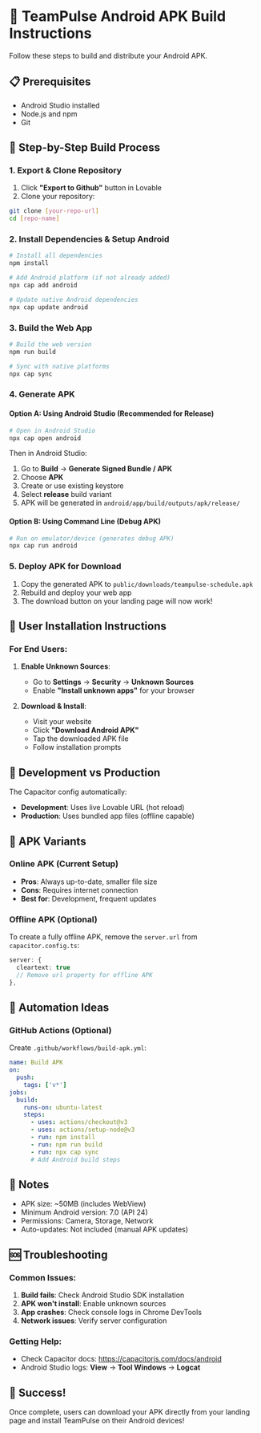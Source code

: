 # 🚀 TeamPulse Android APK Build Instructions

Follow these steps to build and distribute your Android APK.

## 📋 Prerequisites

- Android Studio installed
- Node.js and npm
- Git

## 🔧 Step-by-Step Build Process

### 1. Export & Clone Repository
1. Click **"Export to Github"** button in Lovable
2. Clone your repository:
```bash
git clone [your-repo-url]
cd [repo-name]
```

### 2. Install Dependencies & Setup Android
```bash
# Install all dependencies
npm install

# Add Android platform (if not already added)
npx cap add android

# Update native Android dependencies
npx cap update android
```

### 3. Build the Web App
```bash
# Build the web version
npm run build

# Sync with native platforms
npx cap sync
```

### 4. Generate APK

#### Option A: Using Android Studio (Recommended for Release)
```bash
# Open in Android Studio
npx cap open android
```
Then in Android Studio:
1. Go to **Build** → **Generate Signed Bundle / APK**
2. Choose **APK**
3. Create or use existing keystore
4. Select **release** build variant
5. APK will be generated in `android/app/build/outputs/apk/release/`

#### Option B: Using Command Line (Debug APK)
```bash
# Run on emulator/device (generates debug APK)
npx cap run android
```

### 5. Deploy APK for Download

1. Copy the generated APK to `public/downloads/teampulse-schedule.apk`
2. Rebuild and deploy your web app
3. The download button on your landing page will now work!

## 📱 User Installation Instructions

### For End Users:
1. **Enable Unknown Sources**:
   - Go to **Settings** → **Security** → **Unknown Sources**
   - Enable **"Install unknown apps"** for your browser

2. **Download & Install**:
   - Visit your website
   - Click **"Download Android APK"**
   - Tap the downloaded APK file
   - Follow installation prompts

## 🔄 Development vs Production

The Capacitor config automatically:
- **Development**: Uses live Lovable URL (hot reload)
- **Production**: Uses bundled app files (offline capable)

## 🎯 APK Variants

### Online APK (Current Setup)
- **Pros**: Always up-to-date, smaller file size
- **Cons**: Requires internet connection
- **Best for**: Development, frequent updates

### Offline APK (Optional)
To create a fully offline APK, remove the `server.url` from `capacitor.config.ts`:
```typescript
server: {
  cleartext: true
  // Remove url property for offline APK
},
```

## 🚀 Automation Ideas

### GitHub Actions (Optional)
Create `.github/workflows/build-apk.yml`:
```yaml
name: Build APK
on:
  push:
    tags: ['v*']
jobs:
  build:
    runs-on: ubuntu-latest
    steps:
      - uses: actions/checkout@v3
      - uses: actions/setup-node@v3
      - run: npm install
      - run: npm run build
      - run: npx cap sync
      # Add Android build steps
```

## 📝 Notes

- APK size: ~50MB (includes WebView)
- Minimum Android version: 7.0 (API 24)
- Permissions: Camera, Storage, Network
- Auto-updates: Not included (manual APK updates)

## 🆘 Troubleshooting

### Common Issues:
1. **Build fails**: Check Android Studio SDK installation
2. **APK won't install**: Enable unknown sources
3. **App crashes**: Check console logs in Chrome DevTools
4. **Network issues**: Verify server configuration

### Getting Help:
- Check Capacitor docs: https://capacitorjs.com/docs/android
- Android Studio logs: **View** → **Tool Windows** → **Logcat**

## 🎉 Success!

Once complete, users can download your APK directly from your landing page and install TeamPulse on their Android devices!